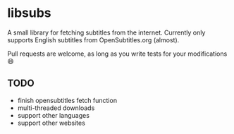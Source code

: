 
# libsubs

A small library for fetching subtitles from the internet.
Currently only supports English subtitles from OpenSubtitles.org (almost).

Pull requests are welcome, as long as you write tests for your modifications :smile:

## TODO

- finish opensubtitles fetch function
- multi-threaded downloads
- support other languages
- support other websites

